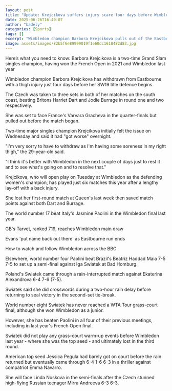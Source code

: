 ```yaml
---
layout: post
title: "Update: Krejcikova suffers injury scare four days before Wimbledon title defence"
date: 2025-06-26T16:49:07
author: "badely"
categories: [Sports]
tags: []
excerpt: "Wimbledon champion Barbora Krejcikova pulls out of the Eastbourne Open with injury, four days before her SW19 title defence begins."
image: assets/images/82b5f6e89999019f1e60dc1618482d82.jpg
---
```


Here’s what you need to know: Barbora Krejcikova is a two-time Grand Slam singles champion, having won the French Open in 2021 and Wimbledon last year

Wimbledon champion Barbora Krejcikova has withdrawn from Eastbourne with a thigh injury just four days before her SW19 title defence begins.

The Czech was taken to three sets in both of her matches on the south coast, beating Britons Harriet Dart and Jodie Burrage in round one and two respectively.

She was set to face France's Varvara Gracheva in the quarter-finals but pulled out before the match began.

Two-time major singles champion Krejcikova initially felt the issue on Wednesday and said it had "got worse" overnight.

"I'm very sorry to have to withdraw as I'm having some soreness in my right thigh," the 29-year-old said.

"I think it's better with Wimbledon in the next couple of days just to rest it and to see what's going on and to resolve that."

Krejcikova, who will open play on Tuesday at Wimbledon as the defending women's champion, has played just six matches this year after a lengthy lay-off with a back injury.

She lost her first-round match at Queen's last week then saved match points against both Dart and Burrage.

The world number 17 beat Italy's Jasmine Paolini in the Wimbledon final last year.

GB's Tarvet, ranked 719, reaches Wimbledon main draw

Evans 'put name back out there' as Eastbourne run ends

How to watch and follow Wimbledon across the BBC

Elsewhere, world number four Paolini beat Brazil's Beatriz Haddad Maia 7-5 7-5 to set up a semi-final against Iga Swiatek at Bad Homburg.

Poland's Swiatek came through a rain-interrupted match against Ekaterina Alexandrova 6-4 7-6 (7-5).

Swiatek said she did crosswords during a two-hour rain delay before returning to seal victory in the second-set tie-break.

World number eight Swiatek has never reached a WTA Tour grass-court final, although she won Wimbledon as a junior.

However, she has beaten Paolini in all four of their previous meetings, including in last year's French Open final.

Swiatek did not play any grass-court warm-up events before Wimbledon last year - where she was the top seed - and ultimately lost in the third round.

American top seed Jessica Pegula had barely got on court before the rain returned but eventually came through 6-4 1-6 6-3 in a thriller against compatriot Emma Navarro.

She will face Linda Noskova in the semi-finals after the Czech stunned high-flying Russian teenager Mirra Andreeva 6-3 6-3.

